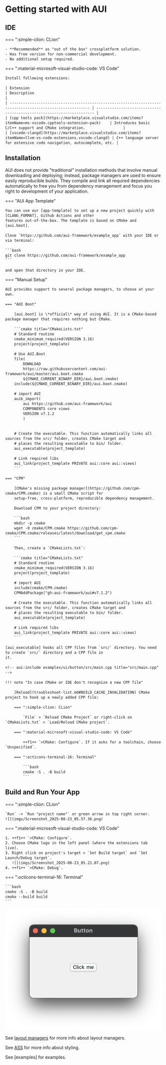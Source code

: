 # Getting started with AUI

## IDE

=== ":simple-clion: CLion"
    
    - **Recommended** as "out of the box" crossplatform solution.
    - Has free version for non-commercial development.
    - No additional setup required.
    
=== ":material-microsoft-visual-studio-code: VS Code"
    
    Install following extensions:
    
    | Extension                                                                                                  | Description                                                           |
    | ---------------------------------------------------------------------------------------------------------- | --------------------------------------------------------------------- |
    | [cpp tools pack](https://marketplace.visualstudio.com/items?itemName=ms-vscode.cpptools-extension-pack)    | Introduces basic C/C++ support and CMake integration.                 |
    | [vscode-clangd](https://marketplace.visualstudio.com/items?itemName=llvm-vs-code-extensions.vscode-clangd) | C++ language server for extensive code navigation, autocomplete, etc. |

## Installation

AUI does not provide "traditional" installation methods that involve manual downloading and deploying; instead, package
managers are used to ensure easily reproducible builds. They compile and link all required dependencies automatically
to free you from dependency management and focus you right to development of your application.

=== "AUI App Template"
    
    You can use our [app-template] to set up a new project quickly with [CLANG_FORMAT], Github Actions and other
    features out-of-the-box. The template is based on CMake and [aui.boot].
    
    Clone `https://github.com/aui-framework/example_app` with your IDE or via terminal:
    
    ```bash
    git clone https://github.com/aui-framework/example_app
    ```
    
    and open that directory in your IDE.

=== "Manual Setup"
    
    AUI provides support to several package managers, to choose at your own.

    === "AUI Boot"
        
        [aui.boot] is \*official\* way of using AUI. It is a CMake-based package manager that requires nothing but CMake.
        
        ```cmake title="CMakeLists.txt"
        # Standard routine
        cmake_minimum_required(VERSION 3.16)
        project(project_template)
        
        # Use AUI.Boot
        file(
            DOWNLOAD 
            https://raw.githubusercontent.com/aui-framework/aui/master/aui.boot.cmake 
            ${CMAKE_CURRENT_BINARY_DIR}/aui.boot.cmake)
        include(${CMAKE_CURRENT_BINARY_DIR}/aui.boot.cmake)
        
        # import AUI
        auib_import(
            aui https://github.com/aui-framework/aui 
            COMPONENTS core views
            VERSION v7.1.2
            )
        
        
        # Create the executable. This function automatically links all sources from the src/ folder, creates CMake target and
        # places the resulting executable to bin/ folder.
        aui_executable(project_template)
        
        # Link required libs
        aui_link(project_template PRIVATE aui::core aui::views)
        ```
    
    === "CPM"
        
        [CMake's missing package manager](https://github.com/cpm-cmake/CPM.cmake) is a small CMake script for
        setup-free, cross-platform, reproducible dependency management.
        
        Download CPM to your project directory:
        
        ```bash
        mkdir -p cmake
        wget -O cmake/CPM.cmake https://github.com/cpm-cmake/CPM.cmake/releases/latest/download/get_cpm.cmake
        ```

        Then, create a `CMakeLists.txt`:
        
        ```cmake title="CMakeLists.txt"
        # Standard routine
        cmake_minimum_required(VERSION 3.16)
        project(project_template)
        
        # import AUI
        include(cmake/CPM.cmake)
        CPMAddPackage("gh:aui-framework/aui#v7.1.2")
        
        # Create the executable. This function automatically links all sources from the src/ folder, creates CMake target and
        # places the resulting executable to bin/ folder.
        aui_executable(project_template)
        
        # Link required libs
        aui_link(project_template PRIVATE aui::core aui::views)
        ```
    
    [aui_executable] hooks all CPP files from `src/` directory. You need to create `src/` directory and a CPP file in
    it.
    
    <!-- aui:include examples/ui/button/src/main.cpp title="src/main.cpp" -->

    !!! note "In case CMake or IDE don't recognize a new CPP file"
        
        [Reload](troubleshoot-list.md#BUILD_CACHE_INVALIDATION) CMake project to hook up a newly added CPP file:
   
        === ":simple-clion: CLion"
            
            `File` > `Reload CMake Project` or right-click on `CMakeLists.txt` > `Load/Reload CMake project`.

        === ":material-microsoft-visual-studio-code: VS Code"
            
            ++f1++ `>CMake: Configure`. If it asks for a toolchain, choose `Unspecified`.

        === ":octicons-terminal-16: Terminal"

            ```bash
            cmake -S . -B build
            ```
    
## Build and Run Your App

=== ":simple-clion: CLion"
  
    `Run` -> `Run "project name"` or green arrow in top right corner.
    ![](imgs/Screenshot_2025-08-23_05.57.36.png)

=== ":material-microsoft-visual-studio-code: VS Code"
  
    1. ++f1++ `>CMake: Configure`.
    2. Choose CMake logo in the left panel (where the extensions tab live).
    3. Right click on project's target > `Set Build target` and `Set Launch/Debug target`.
       ![](imgs/Screenshot_2025-08-23_05.21.07.png)
    4. ++f1++ `>CMake: Debug`.

=== ":octicons-terminal-16: Terminal"

    ```bash
    cmake -S . -B build
    cmake --build build
    ```

![](imgs/Screenshot_2025-08-23_05.36.51.png)

See [layout managers](layout-managers.md) for more info about layout managers.

See [ASS](ass.md) for more info about styling.

See [examples] for examples.
